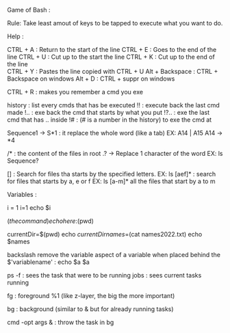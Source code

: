 Game of Bash :

Rule:
Take least amout of keys to be tapped to execute what you want to do.

Help :

CTRL + A : Return to the start of the line
CTRL + E : Goes to the end of the line
CTRL + U : Cut up to the start the line 
CTRL + K : Cut up to the end of the line  
CTRL + Y : Pastes the line copied with CTRL + U
Alt + Backspace : CTRL + Backspace on windows
Alt + D : CTRL + suppr on windows

CTRL + R : makes you remember a cmd you exe

history : list every cmds that has be executed
!! : execute back the last cmd made
!.. : exe back the cmd that starts by what you put
!?.. : exe the last cmd that has .. inside
!# : (# is a number in the history) to exe the cmd at

Sequence1 ->  S*1 :
it replace the whole word (like a tab)
EX:
A14  |  A15
A14 -> *4

/* : the content of the files in root
.? -> Replace 1 character of the word
EX: ls Sequence?

[] : Search for files tha starts by the specified letters.
EX: ls [aef]* : search for files that starts by a, e or f
EX: ls [a-m]* all the files that start by a to m 

Variables :

i = 1
i=1
echo $i

$(the command)
echo here:$(pwd)

currentDir=$(pwd)
echo $currentDir
names=$(cat names2022.txt)
echo $names

backslash remove the variable aspect of a variable when placed behind the $'variablename' :
echo \$a
$a

ps -f : sees the task that were to be running
jobs : sees current tasks running

fg : foreground %1 
(like z-layer, the big the more important)

bg : background 
(similar to & but for already running tasks)

cmd -opt args & : throw the task in bg
